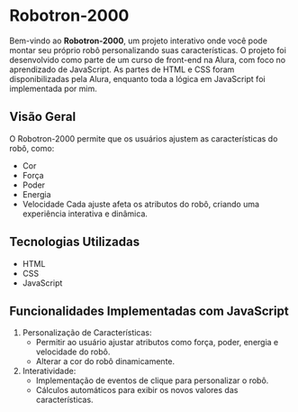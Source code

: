 <h1>Robotron-2000</h1>

Bem-vindo ao **Robotron-2000**, um projeto interativo onde você pode montar seu próprio robô personalizando suas características. O projeto foi desenvolvido como parte de um curso de front-end na Alura, com foco no aprendizado de JavaScript. As partes de HTML e CSS foram disponibilizadas pela Alura, enquanto toda a lógica em JavaScript foi implementada por mim.

## Visão Geral

O Robotron-2000 permite que os usuários ajustem as características do robô, como:
- Cor
- Força
- Poder
- Energia
- Velocidade
Cada ajuste afeta os atributos do robô, criando uma experiência interativa e dinâmica.

## Tecnologias Utilizadas
- HTML
- CSS
- JavaScript

## Funcionalidades Implementadas com JavaScript
1. Personalização de Características:
   - Permitir ao usuário ajustar atributos como força, poder, energia e velocidade do robô.
   - Alterar a cor do robô dinamicamente.
2. Interatividade:
   - Implementação de eventos de clique para personalizar o robô.
   - Cálculos automáticos para exibir os novos valores das características.
